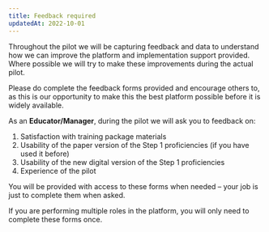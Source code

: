 ```yaml
---
title: Feedback required
updatedAt: 2022-10-01
---
```

Throughout the pilot we will be capturing feedback and data to understand how we can improve the platform and implementation support provided. Where possible we will try to make these improvements during the actual pilot.​

Please do complete the feedback forms provided and encourage others to, as this is our opportunity to make this the best platform possible before it is widely available.  ​

As an **Educator/Manager**, during the pilot we will ask you to feedback on:​

1. Satisfaction with training package materials​
2. Usability of the paper version of the Step 1 proficiencies (if you have used it before)​
3. Usability of the new digital version of the Step 1 proficiencies​
4. Experience of the pilot

You will be provided with access to these forms when needed – your job is just to complete them when asked.​

If you are performing multiple roles in the platform, you will only need to complete these forms once.​